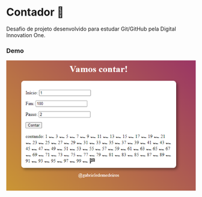 # Contador 🧮

Desafio de projeto desenvolvido para estudar Git/GitHub pela Digital Innovation One.

### Demo

<img src = "img/demo.png">
